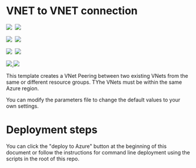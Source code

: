# VNET to VNET connection

<IMG SRC="https://azbotstorage.blob.core.windows.net/badges/201-existing-vnet-to-vnet-peering/PublicLastTestDate.svg" />&nbsp;
<IMG SRC="https://azbotstorage.blob.core.windows.net/badges/201-existing-vnet-to-vnet-peering/PublicDeployment.svg" />&nbsp;

<IMG SRC="https://azbotstorage.blob.core.windows.net/badges/201-existing-vnet-to-vnet-peering/FairfaxLastTestDate.svg" />&nbsp;
<IMG SRC="https://azbotstorage.blob.core.windows.net/badges/201-existing-vnet-to-vnet-peering/FairfaxDeployment.svg" />&nbsp;

<IMG SRC="https://azbotstorage.blob.core.windows.net/badges/201-existing-vnet-to-vnet-peering/BestPracticeResult.svg" />&nbsp;
<IMG SRC="https://azbotstorage.blob.core.windows.net/badges/201-existing-vnet-to-vnet-peering/CredScanResult.svg" />&nbsp;

<a href="https://portal.azure.com/#create/Microsoft.Template/uri/https%3A%2F%2Fraw.githubusercontent.com%2FAzure%2Fazure-quickstart-templates%2Fmaster%2F201-existing-vnet-to-vnet-peering%2Fazuredeploy.json" target="_blank">
    <img src="http://azuredeploy.net/deploybutton.png"/>
</a>
<a href="http://armviz.io/#/?load=https%3A%2F%2Fraw.githubusercontent.com%2FAzure%2Fazure-quickstart-templates%2Fmaster%2F201-existing-vnet-to-vnet-peering%2Fazuredeploy.json" target="_blank">
    <img src="http://armviz.io/visualizebutton.png"/>
</a>

This template creates a VNet Peering between two existing VNets from the same or different resource groups. TYhe VNets must be within the same Azure region.

You can modify the parameters file to change the default values to your own settings.


# Deployment steps
You can click the "deploy to Azure" button at the beginning of this document or follow the instructions for command line deployment using the scripts in the root of this repo.
